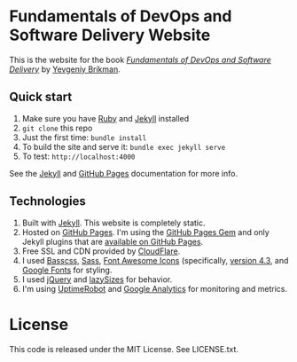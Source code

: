 # Fundamentals of DevOps and Software Delivery Website

This is the website for the book _*[Fundamentals of DevOps and Software 
Delivery](https://www.fundamentals-of-devops.com)*_ by [Yevgeniy Brikman](https://www.ybrikman.com).

## Quick start

1. Make sure you have [Ruby](https://www.ruby-lang.org/) and [Jekyll](http://jekyllrb.com/docs/installation/) installed
1. `git clone` this repo
1. Just the first time: `bundle install`
1. To build the site and serve it: `bundle exec jekyll serve`
1. To test: `http://localhost:4000`

See the [Jekyll](http://jekyllrb.com/) and [GitHub Pages](https://pages.github.com/) documentation for more info.

## Technologies

1. Built with [Jekyll](http://jekyllrb.com/). This website is completely static.
2. Hosted on [GitHub Pages](https://pages.github.com/). I'm using the
   [GitHub Pages Gem](https://help.github.com/articles/using-jekyll-with-pages/) and only Jekyll plugins that are
   [available on GitHub Pages](https://help.github.com/articles/repository-metadata-on-github-pages/).
3. Free SSL and CDN provided by [CloudFlare](https://www.cloudflare.com/).    
4. I used [Basscss](http://www.basscss.com/), [Sass](http://sass-lang.com/),
   [Font Awesome Icons](http://fortawesome.github.io/Font-Awesome/icons/) (specifically, 
   [version 4.3](https://fontawesome.com/v4/icons/), and [Google Fonts](https://www.google.com/fonts) for styling.
6. I used [jQuery](https://jquery.com/) and [lazySizes](http://afarkas.github.io/lazysizes/) for behavior.
7. I'm using [UptimeRobot](http://uptimerobot.com/) and [Google Analytics](http://www.google.com/analytics/) for
   monitoring and metrics.

# License

This code is released under the MIT License. See LICENSE.txt.